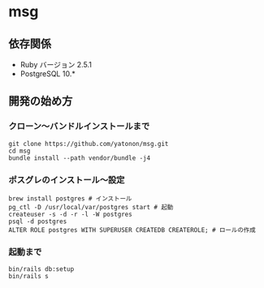 # msg
## 依存関係
* Ruby バージョン 2.5.1
* PostgreSQL 10.*

## 開発の始め方
### クローン〜バンドルインストールまで
```
git clone https://github.com/yatonon/msg.git
cd msg
bundle install --path vendor/bundle -j4
```

### ポスグレのインストール〜設定
```
brew install postgres # インストール
pg_ctl -D /usr/local/var/postgres start # 起動
createuser -s -d -r -l -W postgres
psql -d postgres
ALTER ROLE postgres WITH SUPERUSER CREATEDB CREATEROLE; # ロールの作成
```

### 起動まで
```
bin/rails db:setup
bin/rails s
```